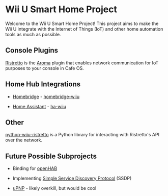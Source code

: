 # Wii U Smart Home Project
Welcome to the Wii U Smart Home Project! This project aims to make the Wii U integrate with the Internet of Things (IoT) and other home automation tools as much as possible.

## Console Plugins
[Ristretto](https://github.com/wiiu-smarthome/Ristretto) is the [Aroma](https://aroma.foryour.cafe) plugin that enables network communication for IoT purposes to your console in Cafe OS.

## Home Hub Integrations
- [Homebridge](https://homebridge.io) - [homebridge-wiiu](https://github.com/wiiu-smarthome/homebridge-wiiu)

- [Home Assistant](https://home-assistant.io) - [ha-wiiu](https://github.com/wiiu-smarthome/ha-wiiu)

## Other
[python-wiiu-ristretto](https://github.com/wiiu-smarthome/python-wiiu-ristretto) is a Python library for interacting with Ristretto's API over the network.

## Future Possible Subprojects
- Binding for [openHAB](https://www.openhab.org)
  
- Implementing [Simple Service Discovery Protocol](https://en.wikipedia.org/wiki/Simple_Service_Discovery_Protocol) (SSDP)

- [uPNP](https://en.wikipedia.org/wiki/Universal_Plug_and_Play) - likely overkill, but would be cool
